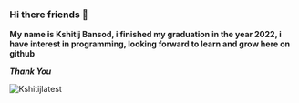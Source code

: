 ### Hi there friends 👋

**My name is Kshitij Bansod, i finished my graduation in the year 2022, i have interest in programming, looking forward to learn and grow here on github**

***Thank You***

![Kshitijlatest](https://github.com/kshitij305/kshitij305/assets/137696719/b07567c4-fb97-4223-8f14-75e189f22aaf)


<!--
**kshitij305/kshitij305** is a ✨ _special_ ✨ repository because its `README.md` (this file) appears on your GitHub profile.

Here are some ideas to get you started:

- 🔭 I’m currently working on ...
- 🌱 I’m currently learning ...
- 👯 I’m looking to collaborate on ...
- 🤔 I’m looking for help with ...
- 💬 Ask me about ...
- 📫 How to reach me: ...
- 😄 Pronouns: ...
- ⚡ Fun fact: ...
-->
